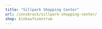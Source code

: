 ```yaml
---
title: "Sillpark Shopping Center"
url: /innsbruck/sillpark-shopping-center/
shop: Einkaufszentrum
---
```

